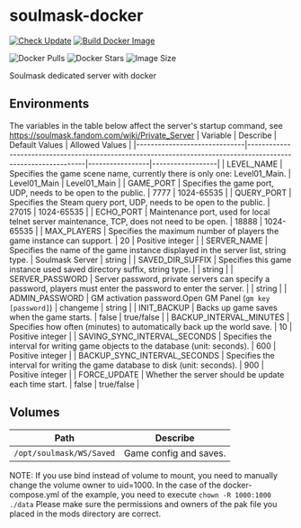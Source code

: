 # soulmask-docker

[![Check Update](https://github.com/KagurazakaNyaa/soulmask-docker/actions/workflows/update.yml/badge.svg)](https://github.com/KagurazakaNyaa/soulmask-docker/actions/workflows/update.yml)
[![Build Docker Image](https://github.com/KagurazakaNyaa/soulmask-docker/actions/workflows/build.yml/badge.svg)](https://github.com/KagurazakaNyaa/soulmask-docker/actions/workflows/build.yml)

![Docker Pulls](https://img.shields.io/docker/pulls/kagurazakanyaa/soulmask)
![Docker Stars](https://img.shields.io/docker/stars/kagurazakanyaa/soulmask)
![Image Size](https://img.shields.io/docker/image-size/kagurazakanyaa/soulmask/latest)

Soulmask dedicated server with docker

## Environments

The variables in the table below affect the server's startup command, see <https://soulmask.fandom.com/wiki/Private_Server>
| Variable                     | Describe                                                                                                      | Default Values  | Allowed Values   |
|------------------------------|---------------------------------------------------------------------------------------------------------------|-----------------|------------------|
| LEVEL_NAME                   | Specifies the game scene name, currently there is only one: Level01_Main.                                     | Level01_Main    | Level01_Main     |
| GAME_PORT                    | Specifies the game port, UDP, needs to be open to the public.                                                 | 7777            | 1024-65535       |
| QUERY_PORT                   | Specifies the Steam query port, UDP, needs to be open to the public.                                          | 27015           | 1024-65535       |
| ECHO_PORT                    | Maintenance port, used for local telnet server maintenance, TCP, does not need to be open.                    | 18888           | 1024-65535       |
| MAX_PLAYERS                  | Specifies the maximum number of players the game instance can support.                                        | 20              | Positive integer |
| SERVER_NAME                  | Specifies the name of the game instance displayed in the server list, string type.                            | Soulmask Server | string           |
| SAVED_DIR_SUFFIX             | Specifies this game instance used saved directory suffix, string type.                                        |                 | string           |
| SERVER_PASSWORD              | Server password, private servers can specify a password, players must enter the password to enter the server. |                 | string           |
| ADMIN_PASSWORD               | GM activation password.Open GM Panel (`gm key [password]`)                                                    | changeme        | string           |
| INIT_BACKUP                  | Backs up game saves when the game starts.                                                                     | false           | true/false       |
| BACKUP_INTERVAL_MINUTES      | Specifies how often (minutes) to automatically back up the world save.                                        | 10              | Positive integer |
| SAVING_SYNC_INTERVAL_SECONDS | Specifies the interval for writing game objects to the database (unit: seconds).                              | 600             | Positive integer |
| BACKUP_SYNC_INTERVAL_SECONDS | Specifies the interval for writing the game database to disk (unit: seconds).                                 | 900             | Positive integer |
| FORCE_UPDATE                 | Whether the server should be update each time start.                                                          | false           | true/false       |

## Volumes

| Path                     | Describe               |
|--------------------------|------------------------|
| `/opt/soulmask/WS/Saved` | Game config and saves. |

NOTE: If you use bind instead of volume to mount, you need to manually change the volume owner to uid=1000.
In the case of the docker-compose.yml of the example, you need to execute `chown -R 1000:1000 ./data`
Please make sure the permissions and owners of the pak file you placed in the mods directory are correct.
